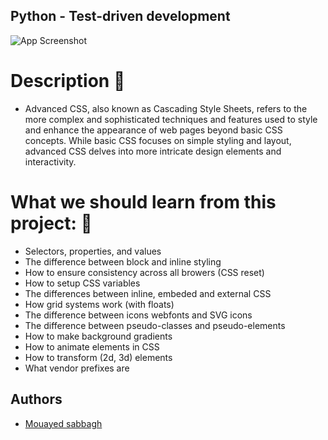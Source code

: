 ## Python - Test-driven development

![App Screenshot](https://s3.eu-west-3.amazonaws.com/hbtn.intranet/uploads/medias/2019/12/ce6718f1b55e6c1580c6.jpg?X-Amz-Algorithm=AWS4-HMAC-SHA256&X-Amz-Credential=AKIA4MYA5JM5DUTZGMZG%2F20230713%2Feu-west-3%2Fs3%2Faws4_request&X-Amz-Date=20230713T125943Z&X-Amz-Expires=86400&X-Amz-SignedHeaders=host&X-Amz-Signature=6c08939d67432a7f66f38516c826b2b1b28486604638226fba8a5c3b44c43a57)

# Description 💬
- Advanced CSS, also known as Cascading Style Sheets, refers to the more complex and sophisticated techniques and features used to style and enhance the appearance of web pages beyond basic CSS concepts. While basic CSS focuses on simple styling and layout, advanced CSS delves into more intricate design elements and interactivity.

# What we should learn from this project: 📑
- Selectors, properties, and values
- The difference between block and inline styling
- How to ensure consistency across all browers (CSS reset)
- How to setup CSS variables
- The differences between inline, embeded and external CSS
- How grid systems work (with floats)
- The difference between icons webfonts and SVG icons
- The difference between pseudo-classes and pseudo-elements
- How to make background gradients
- How to animate elements in CSS
- How to transform (2d, 3d) elements
- What vendor prefixes are

## Authors
- [Mouayed sabbagh](https://github.com/MOUAYEDSB)